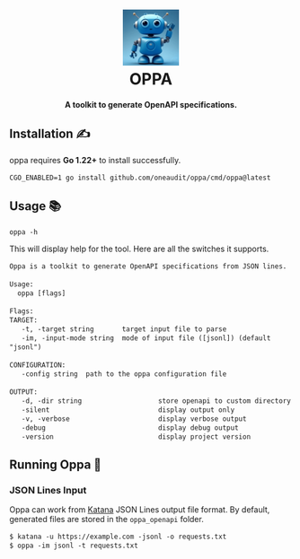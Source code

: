 <h1 align="center">
  <img src=".github/image.png" alt="oppa" width="100px">
  <br>
  OPPA
</h1>
<h4 align="center">A toolkit to generate OpenAPI specifications.</h4>

## Installation ✍️

oppa requires **Go 1.22+** to install successfully.

```console
CGO_ENABLED=1 go install github.com/oneaudit/oppa/cmd/oppa@latest
```

## Usage 📚

```
oppa -h
```

This will display help for the tool. Here are all the switches it supports.

```
Oppa is a toolkit to generate OpenAPI specifications from JSON lines.

Usage:
  oppa [flags]

Flags:
TARGET:
   -t, -target string       target input file to parse
   -im, -input-mode string  mode of input file ([jsonl]) (default "jsonl")

CONFIGURATION:
   -config string  path to the oppa configuration file

OUTPUT:
   -d, -dir string                   store openapi to custom directory
   -silent                           display output only
   -v, -verbose                      display verbose output
   -debug                            display debug output
   -version                          display project version
```

## Running Oppa 🧪

### JSON Lines Input

Oppa can work from [Katana](https://github.com/projectdiscovery/katana) JSON Lines output file format. By default, generated files are stored in the `oppa_openapi` folder.

```
$ katana -u https://example.com -jsonl -o requests.txt
$ oppa -im jsonl -t requests.txt
```
